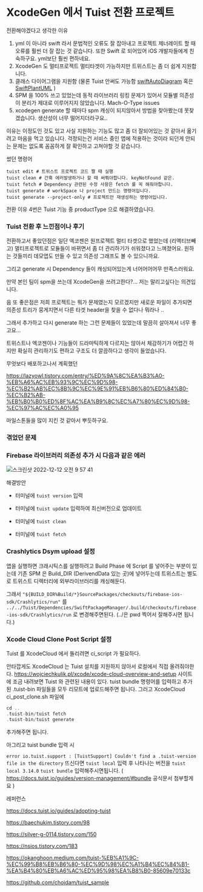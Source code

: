 # XcodeGen 에서 Tuist 전환 프로젝트

전환해야겠다고 생각한 이유

1. yml 이 아니라 swift 라서 문법적인 오류도 잘 잡아내고 프로젝트 제너레이트 할 때 오류를 훨씬 더 잘 잡는 것 같습니다. 또한 Swift 로 되어있어 iOS 개발자들에게 친숙하구요.  yml보단 훨씬 편하네요.
2. XcodeGen 도 멀티프로젝트 멀티타겟이 가능하지만 트위스트는 좀 더 쉽게 지원합니다.
3. 클래스 다이어그램을 지원함 (물론 Tuist 안써도 가능함  [swiftAutoDiagram](https://github.com/yoshimkd/swift-auto-diagram) 혹은 [SwiftPlantUML](https://github.com/MarcoEidinger/SwiftPlantUML-Xcode-Extension) )  
4. SPM 을 100% 쓰고 있었는데 동적 라이브러리 링킹 문제가 있어서 모듈별 의존성이 분리가 제대로 이루어지지 않았습니다. Mach-O-Type issues
5. xcodegen generate 할 때마다 spm 캐싱이 되지않아서 방법을 찾아봤는데 못찾겠습니다. 생산성이 너무 떨어지더라구요..


이유는 이정도인 것도 있고 사실 지원하는 기능도 많고 좀 더 잘되어있는 것 같아서 옮기려고 마음을 먹고 있습니다.
걱정되는건 서비스 중인 앱에 적용하는 것이라 되던게 안되는 문제는 없도록 꼼꼼하게 잘 확인하고 고쳐야할 것 같습니다.

썼던 명령어

```shell
tuist edit # 트위스트 프로젝트 코드 짤 때 실행
tuist clean # 간혹 에러발생하거나 할 때 써쭤야합니다. keyNotFound 같은.
tuist fetch # Dependency 관련된 수정 사항은 fetch 를 꼭 해줘야합니다.
tuist generate # workSpace 나 project 만드는 명령어입니다.
tuist generate --project-only # 프로젝트만 재생성하는 명령어입니다.
```

전환 이유 4번은 Tuist 기능 중 productType 으로 해결하였습니다.

### Tuist 전환 후 느낀점이나 후기

전환하고서 좋았던점은 일단 엑코젠은 원프로젝트 멀티 타겟으로 했었는데 (리액티브빼고)
멀티프로젝트로 모듈들이 바뀌면서 좀 더 관리하기가 쉬워졌다고 느껴졌어요. 원하는 것들끼리 데모앱도 만들 수 있고 의존성 그래프도 볼 수 있으니까요. 

그리고 generate 시 Dependency 들이 캐싱되어있는게 너어어어어무 만족스러워요.

만약 본인 팀이 spm을 쓰는데 XcodeGen을 쓰려고한다?... 저는 말리고싶다는 의견입니다.

음 또 좋은점은 저희 프로젝트는 뭐가 문제였는지 모르겠지만 새로운 파일이 추가되면 의존성 트리가 뭉게지면서 다른 타겟 header을 찾을 수 없다나 뭐라나 .. 

그래서 추가하고 다시 generate 하는 그런 문제들이 있었는데 말끔히 살아져서 너무 좋고요...

트위스트나 엑코젠이나 기능들이 드라마틱하게 다르지는 않아서 체감하기가 어렵긴 하지만 확실히 관리하기도 편하고 구조도 더 깔끔하다고 생각이 들었습니다.

무엇보다 배포하고나서 계획했던 

https://lazyowl.tistory.com/entry/%ED%9A%8C%EA%B3%A0-%EB%A6%AC%EB%93%9C%EC%9D%98-%EC%B2%AB%EC%8B%9C%EC%9E%91%EB%B6%80%ED%84%B0-%EC%B2%AB-%EB%B0%B0%ED%8F%AC%EA%B9%8C%EC%A7%80%EC%9D%98-%EC%97%AC%EC%A0%95

마일스톤들을 많이 지킨 것 같아서 뿌듯하구요.



### 겪었던 문제

### Firebase 라이브러리 의존성 추가 시 다음과 같은 에러

![스크린샷 2022-12-12 오전 9 57 41](https://user-images.githubusercontent.com/47078140/206940174-dec6b3f2-e9fc-4a6d-baa1-f94ecad086bc.png)

해결방안

- 터미널에 `tuist version` 입력

- 터미널에 `tuist update` 입력하여 최신버전으로 업데이트

- 터미널에 `tuist clean`

- 터미널에 `tuist fetch`

  

### Crashlytics Dsym upload 설정

앱을 실행하면 크래시틱스를 실행하려고 Build Phase 에 Script 를 넣어주는 부분이 있는데 기존 SPM 은 Build_DIR (DerivendData 있는 곳)에 넣어두는데 트위스트는 별도로 트위스트 디렉터리에 외부라이브러리를 캐싱해둔다. 

그래서 `"${BUILD_DIR%Build/*}SourcePackages/checkouts/firebase-ios-sdk/Crashlytics/run"` 를
`../../Tuist/Dependencies/SwiftPackageManager/.build/checkouts/firebase-ios-sdk/Crashlytics/run`
로 변경해주면된다. (../은 pwd 찍어서 잘해주시면 됩니다.)

### Xcode Cloud Clone Post Script 설정

Tuist 를 XcodeCloud 에서 돌리려면 ci_script 가 필요하다.

안타깝게도 XcodeCloud 는 Tuist 설치를 지원하지 않아서 로컬에서 직접 올려줘야한다.
https://wojciechkulik.pl/xcode/xcode-cloud-overview-and-setup
사이트에 조금 내려보면 Tuist 와 관련된 내용이 있다.
tuist bundle 명령어를 입력하고 추가된 .tuist-bin 파일들을 모두 리모트에 업로드해주면 됩니다.
그러고 XcodeCloud ci_post_clone.sh 파일에

```swift
cd ..
.tuist-bin/tuist fetch
.tuist-bin/tuist generate
```

추가해주면 됩니다.

아그리고 tuist bundle 입력 시  

`error io.tuist.support : [TuistSupport] Couldn't find a .tuist-version file in the directory`
뜨신다면 `tuist local` 입력 후 나타나는 버전을
`tuist local 3.14.0`
`tuist bundle` 입력해주시면됩니다.
( https://docs.tuist.io/guides/version-management/#bundle 공식문서 첨부할게요 )



레퍼런스

https://docs.tuist.io/guides/adopting-tuist

https://baechukim.tistory.com/98

https://silver-g-0114.tistory.com/150

https://nsios.tistory.com/183

https://okanghoon.medium.com/tuist-%EB%A1%9C-%EC%99%B8%EB%B6%80-%EC%9D%98%EC%A1%B4%EC%84%B1-%EA%B4%80%EB%A6%AC%ED%95%98%EA%B8%B0-85609e70133c

https://github.com/choidam/tuist_sample
